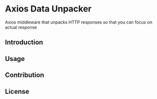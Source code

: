 # Axios Data Unpacker

Axios middleware that unpacks HTTP responses so that you can focus on actual response

## Introduction

## Usage

## Contribution

## License

